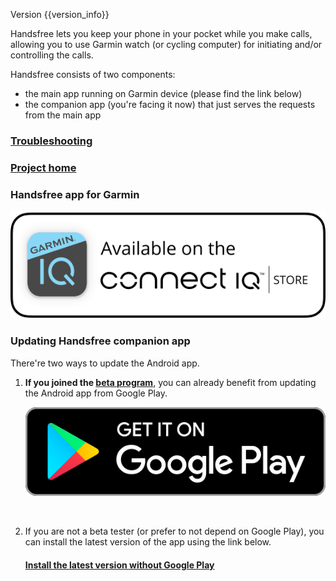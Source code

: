 Version {{version_info}}

Handsfree lets you keep your phone in your pocket while you make calls, allowing you to use Garmin watch (or cycling computer) for initiating and/or controlling the calls.

Handsfree consists of two components:

-   the main app running on Garmin device (please find the link below)
-   the companion app (you're facing it now) that just serves the requests from the main app

### [Troubleshooting](link://onboarding_troubleshooting)

### [Project home](https://github.com/grigorye/Handsfree)

### Handsfree app for Garmin

[<img src="./badges/Connect-IQ/Connect-IQ-Badge_White.svg" max-height="160" max-width="100%" alt="Open Connect IQ"/>](https://apps.garmin.com/en-US/apps/73107243-f322-4cf2-bb3d-78f2a4ee8920)

### Updating Handsfree companion app

There're two ways to update the Android app.

1.   **If you joined the [beta program](https://groups.google.com/g/handsfree-beta)**, you can already benefit from updating the Android app from Google Play.
     
     [<img src="./badges/Google-Play/Get-It-On-Google-Play-Badge_en.svg" max-height="160" max-width="100%" alt="Get it on Google Play"/>](https://play.google.com/store/apps/details?id=com.gentin.connectiq.handsfree) 
     
      
2.   If you are not a beta tester (or prefer to not depend on Google Play), you can install the latest version of the app using the link below.

     #### [Install the latest version without Google Play](https://grigorye.github.io/handsfree/Installation)

